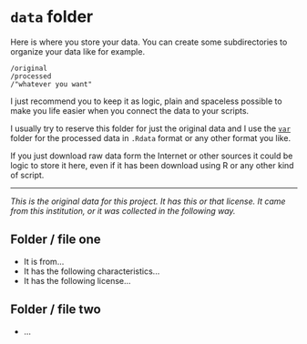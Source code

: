 # `data` folder 

Here is where you store your data. You can create some subdirectories to organize your data like for example. 

```
/original
/processed
/"whatever you want"
```

I just recommend you to keep it as logic, plain and spaceless possible to make you life easier when you connect the data to your scripts. 

I usually try to reserve this folder for just the original data and I use the [`var`](../var) folder for the processed data in `.Rdata` format or any other format you like. 

If you just download raw data form the Internet or other sources it could be logic to store it here, even if it has been download using R or any other kind of script.  

---

_This is the original data for this project. It has this or that license. It came from this institution, or it was collected in the following way._ 


## Folder / file one 

- It is from...
- It has the following characteristics...
- It has the following license... 

## Folder / file two 

- ... 


